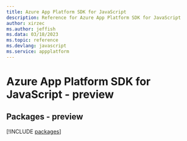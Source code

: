 ```yaml
---
title: Azure App Platform SDK for JavaScript
description: Reference for Azure App Platform SDK for JavaScript
author: xirzec
ms.author: jeffish
ms.data: 03/18/2023
ms.topic: reference
ms.devlang: javascript
ms.service: appplatform
---
```

# Azure App Platform SDK for JavaScript - preview
## Packages - preview
[!INCLUDE [packages](app-platform-index.md)]